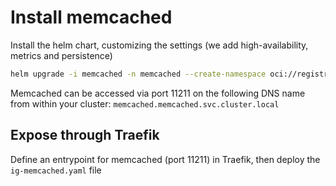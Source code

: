 # Install memcached

Install the helm chart, customizing the settings (we add high-availability, metrics and persistence)

```bash
helm upgrade -i memcached -n memcached --create-namespace oci://registry-1.docker.io/bitnamicharts/memcached --set architecture=high-availability --set autoscaling.enabled=true --set persistence.enabled=true --set persistence.storageClass=rook-ceph-nvme2tb --set metrics.enabled=true --set metrics.serviceMonitor.enabled=true --set metrics.serviceMonitor.labels.release=kube-prometheus-stack --set metrics.resources.requests.cpu=250m --set metrics.resources.requests.memory=256Mi
```

Memcached can be accessed via port 11211 on the following DNS name from within your cluster: `memcached.memcached.svc.cluster.local`

## Expose through Traefik

Define an entrypoint for memcached (port 11211) in Traefik, then deploy the `ig-memcached.yaml` file
